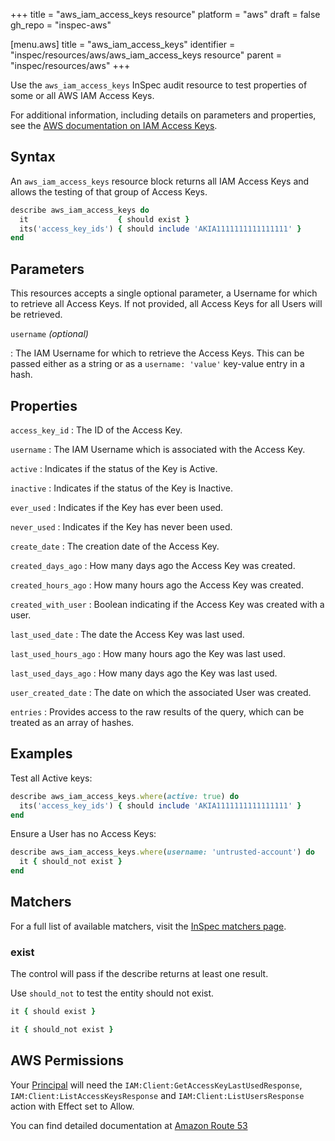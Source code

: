 +++
title = "aws_iam_access_keys resource"
platform = "aws"
draft = false
gh_repo = "inspec-aws"

[menu.aws]
title = "aws_iam_access_keys"
identifier = "inspec/resources/aws/aws_iam_access_keys resource"
parent = "inspec/resources/aws"
+++

Use the `aws_iam_access_keys` InSpec audit resource to test properties of some or all AWS IAM Access Keys.

For additional information, including details on parameters and properties, see the [AWS documentation on IAM Access Keys](https://docs.aws.amazon.com/IAM/latest/UserGuide/id_credentials_access-keys.html).

## Syntax

An `aws_iam_access_keys` resource block returns all IAM Access Keys and allows the testing of that group of Access Keys.

```ruby
describe aws_iam_access_keys do
  it                    { should exist }
  its('access_key_ids') { should include 'AKIA1111111111111111' }
end
```

## Parameters

This resources accepts a single optional parameter, a Username for which to retrieve all Access Keys.
If not provided, all Access Keys for all Users will be retrieved.

`username` _(optional)_

: The IAM Username for which to retrieve the Access Keys.
  This can be passed either as a string or as a `username: 'value'` key-value entry in a hash.

## Properties

`access_key_id`
: The ID of the Access Key.

`username`
: The IAM Username which is associated with the Access Key.

`active`
: Indicates if the status of the Key is Active.

`inactive`
: Indicates if the status of the Key is Inactive.

`ever_used`
: Indicates if the Key has ever been used.

`never_used`
: Indicates if the Key has never been used.

`create_date`
: The creation date of the Access Key.

`created_days_ago`
: How many days ago the Access Key was created.

`created_hours_ago`
: How many hours ago the Access Key was created.

`created_with_user`
: Boolean indicating if the Access Key was created with a user.

`last_used_date`
: The date the Access Key was last used.

`last_used_hours_ago`
: How many hours ago the Key was last used.

`last_used_days_ago`
: How many days ago the Key was last used.

`user_created_date`
: The date on which the associated User was created.

`entries`
: Provides access to the raw results of the query, which can be treated as an array of hashes.

## Examples

Test all Active keys:

```ruby
describe aws_iam_access_keys.where(active: true) do
  its('access_key_ids') { should include 'AKIA1111111111111111' }
end
```

Ensure a User has no Access Keys:

```ruby
describe aws_iam_access_keys.where(username: 'untrusted-account') do
  it { should_not exist }
end
```

## Matchers

For a full list of available matchers, visit the [InSpec matchers page](https://www.inspec.io/docs/reference/matchers/).

### exist

The control will pass if the describe returns at least one result.

Use `should_not` to test the entity should not exist.

```ruby
it { should exist }
```

```ruby
it { should_not exist }
```

## AWS Permissions

Your [Principal](https://docs.aws.amazon.com/IAM/latest/UserGuide/intro-structure.html#intro-structure-principal) will need the `IAM:Client:GetAccessKeyLastUsedResponse`, `IAM:Client:ListAccessKeysResponse` and `IAM:Client:ListUsersResponse` action with Effect set to Allow.

You can find detailed documentation at [Amazon Route 53](https://docs.aws.amazon.com/Route53/latest/DeveloperGuide/r53-api-permissions-ref.html)
